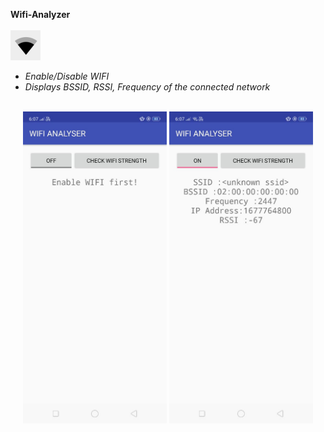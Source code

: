 <strong>Wifi-Analyzer</strong><br><br>
<img src='ss/wifi.png'>

* _Enable/Disable WIFI_
* _Displays BSSID, RSSI, Frequency of the connected network_
<br>
<div align="center">
  <img src='ss/wifi-off.jpeg' width=230px/>
  <img src='ss/wifi-on.jpeg' width=230px/>
</div>
